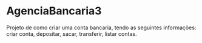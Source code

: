# AgenciaBancaria3

Projeto de como criar uma conta bancaria, tendo as seguintes informações: criar conta, depositar, sacar, transferir, listar contas.
